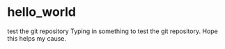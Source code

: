 # hello_world
test the git repository
Typing in something to test the git repository. Hope this helps my cause.
